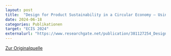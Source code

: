 ```yaml
---
layout: post
title:  "Design for Product Sustainability in a Circular Economy — Using the Example of Six Open Source Hardware Projects"
date: 2024-06-18
categories: Publikationen
target: "ECIS 2024"
externalurl: "https://www.researchgate.net/publication/381127254_Design_for_Product_Sustainability_in_a_Circular_Economy_-Using_the_Example_of_Six_Open_Source_Hardware_Projects"
---
```


<a href="https://www.researchgate.net/publication/381127254_Design_for_Product_Sustainability_in_a_Circular_Economy_-Using_the_Example_of_Six_Open_Source_Hardware_Projects" target="_blank">Zur Originalquelle</a>
